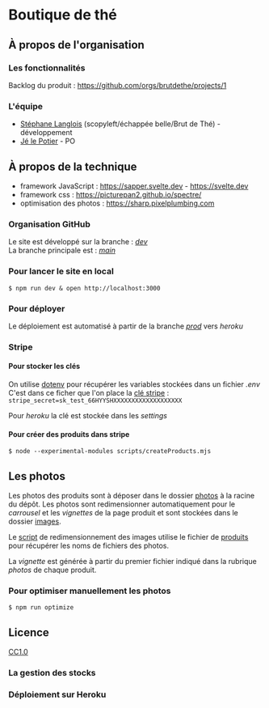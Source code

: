 # Boutique de thé

## À propos de l'organisation

### Les fonctionnalités

Backlog du produit : https://github.com/orgs/brutdethe/projects/1

### L'équipe

- [Stéphane Langlois](https://github.com/pntbr) (scopyleft/échappée belle/Brut de Thé) - développement
- [Jé le Potier](https://www.theiere-tasse.com) - PO 

## À propos de la technique

- framework JavaScript : https://sapper.svelte.dev - https://svelte.dev
- framework css : https://picturepan2.github.io/spectre/
- optimisation des photos : https://sharp.pixelplumbing.com

### Organisation GitHub

Le site est développé sur la branche : [_dev_](../../tree/dev)  
La branche principale est : [_main_](../../tree/main)

### Pour lancer le site en local

`$ npm run dev & open http://localhost:3000`

### Pour déployer 

Le déploiement est automatisé à partir de la branche [_prod_](../../tree/prod) vers *heroku*

### Stripe

#### Pour stocker les clés

On utilise [dotenv](https://github.com/motdotla/dotenv) pour récupérer les variables stockées dans un fichier *.env*  
C'est dans ce ficher que l'on place la [clé stripe](https://dashboard.stripe.com/test/apikeys) :
`stripe_secret=sk_test_66HYYSHXXXXXXXXXXXXXXXXXXX`

Pour *heroku* la clé est stockée dans les *settings*

#### Pour créer des produits dans stripe

`$ node --experimental-modules scripts/createProducts.mjs`

## Les photos

Les photos des produits sont à déposer dans le dossier [photos](/photos) à la racine du dépôt. Les photos sont redimensionner automatiquement pour le *carrousel* et les *vignettes* de la page produit et sont stockées dans le dossier [images](/static/images).

Le [script](/scripts/optimize.js) de redimensionnement des images utilise le fichier de [produits](/static/produits.json) pour récupérer les noms de fichiers des photos.

La *vignette* est générée à partir du premier fichier indiqué dans la rubrique *photos* de chaque produit.

### Pour optimiser manuellement les photos

`$ npm run optimize`

## Licence

[CC1.0](LICENSE)


### La gestion des stocks

### Déploiement sur Heroku
